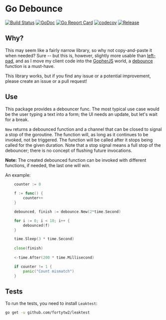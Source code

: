 # Go Debounce

[![Build Status](https://travis-ci.org/bep/debounce.svg)](https://travis-ci.org/bep/debounce)
[![GoDoc](https://godoc.org/github.com/bep/debounce?status.svg)](https://godoc.org/github.com/bep/debounce)
[![Go Report Card](https://goreportcard.com/badge/github.com/bep/debounce)](https://goreportcard.com/report/github.com/bep/debounce)
[![codecov](https://codecov.io/gh/bep/debounce/branch/master/graph/badge.svg)](https://codecov.io/gh/bep/debounce)
[![Release](https://img.shields.io/github/release/bep/debounce.svg?style=flat-square)](https://github.com/bep/debounce/releases/latest)

## Why?

This may seem like a fairly narrow library, so why not copy-and-paste it when needed? Sure -- but this is, however, slightly more usable than [left-pad](https://www.npmjs.com/package/left-pad), and as I move my client code into the [GopherJS](https://github.com/gopherjs/gopherjs) world, a [debounce](https://davidwalsh.name/javascript-debounce-function) function is a must-have.

This library works, but if you find any issue or a potential improvement, please create an issue or a pull request!

## Use

This package provides a debouncer func. The most typical use case would be the user 
typing a text into a form; the UI needs an update, but let's wait for a break.

`New` returns a debounced function and a channel that can be closed to signal a stop of the goroutine. The function will, as long as it continues to be invoked, not be triggered. The function will be called after it stops being called for the given duration. Note that a stop signal means a full stop of the debouncer; there is no concept of flushing future invocations. 

**Note:** The created debounced function can be invoked with different functions, if needed, the last one will win.

An example:

```go
	counter := 0
	
	f := func() {
		counter++
	}

	debounced, finish := debounce.New(2*time.Second)

	for i := 0; i < 10; i++ {
		debounced(f)
	}

	time.Sleep(3 * time.Second)
    
    close(finish)
	
	<-time.After(200 * time.Millisecond)

	if counter != 1 {
		panic("Count mismatch")
	}
```

## Tests

To run the tests, you need to install `Leaktest`:

```bash
go get -u github.com/fortytw2/leaktest
```